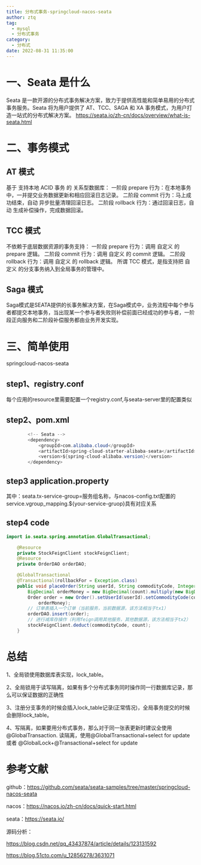 ```yaml
---
title: 分布式事务-springcloud-nacos-seata
author: ztq
tag:
  - mysql
  - 分布式事务
category:
  - 分布式
date: 2022-08-31 11:35:00
---
```


# 一、Seata 是什么

Seata 是一款开源的分布式事务解决方案，致力于提供高性能和简单易用的分布式事务服务。Seata 将为用户提供了 AT、TCC、SAGA 和 XA 事务模式，为用户打造一站式的分布式解决方案。
https://seata.io/zh-cn/docs/overview/what-is-seata.html

# 二、事务模式
## AT 模式
基于 支持本地 ACID 事务 的 关系型数据库：
一阶段 prepare 行为：在本地事务中，一并提交业务数据更新和相应回滚日志记录。
二阶段 commit 行为：马上成功结束，自动 异步批量清理回滚日志。
二阶段 rollback 行为：通过回滚日志，自动 生成补偿操作，完成数据回滚。
## TCC 模式
不依赖于底层数据资源的事务支持：
一阶段 prepare 行为：调用 自定义 的 prepare 逻辑。
二阶段 commit 行为：调用 自定义 的 commit 逻辑。
二阶段 rollback 行为：调用 自定义 的 rollback 逻辑。
所谓 TCC 模式，是指支持把 自定义 的分支事务纳入到全局事务的管理中。
## Saga 模式
Saga模式是SEATA提供的长事务解决方案，在Saga模式中，业务流程中每个参与者都提交本地事务，当出现某一个参与者失败则补偿前面已经成功的参与者，一阶段正向服务和二阶段补偿服务都由业务开发实现。
# 三、简单使用
springcloud-nacos-seata

## step1、registry.conf
每个应用的resource里需要配置一个registry.conf,与seata-server里的配置类似

## step2、pom.xml
```java
        <!-- Seata -->
        <dependency>
            <groupId>com.alibaba.cloud</groupId>
            <artifactId>spring-cloud-starter-alibaba-seata</artifactId>
            <version>${spring-cloud-alibaba.version}</version>
        </dependency>
```
## step3 application.property
其中：seata.tx-service-group=服务组名称，与nacos-config.txt配置的service.vgroup_mapping.${your-service-gruop}具有对应关系

## step4 code
```java
import io.seata.spring.annotation.GlobalTransactional;

    @Resource
    private StockFeignClient stockFeignClient;
    @Resource
    private OrderDAO orderDAO;

    @GlobalTransactional
    @Transactional(rollbackFor = Exception.class)
    public void placeOrder(String userId, String commodityCode, Integer count) {
        BigDecimal orderMoney = new BigDecimal(count).multiply(new BigDecimal(5));
        Order order = new Order().setUserId(userId).setCommodityCode(commodityCode).setCount(count).setMoney(
            orderMoney);
        // 订单表插入一个订单（当前服务，当前数据源，该方法相当于tx1）
        orderDAO.insert(order);
        // 进行减库存操作（利用feign调用其他服务，其他数据源，该方法相当于tx2）
        stockFeignClient.deduct(commodityCode, count);
    }
```
# 总结
1、全局锁使用数据库表实现，lock_table。

2、全局锁用于读写隔离，如果有多个分布式事务同时操作同一行数据库记录，那么可以保证数据的正确性

3、注册分支事务的时候会插入lock_table记录(正常情况)，全局事务提交的时候会删除lock_table。

4、写隔离，如果要用分布式事务，那么对于同一张表更新时建议全使用@GlobalTransaction.
读隔离，使用@GlobalTransactional+select for update 或者 @GlobalLock+@Transactional+select for update
# 参考文献

github：https://github.com/seata/seata-samples/tree/master/springcloud-nacos-seata

nacos：https://nacos.io/zh-cn/docs/quick-start.html

seata：https://seata.io/

源码分析：

https://blog.csdn.net/qq_43437874/article/details/123131592

https://blog.51cto.com/u_12856278/3631071

